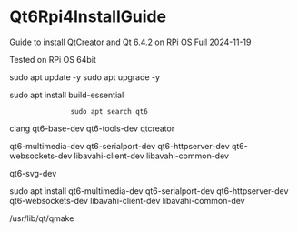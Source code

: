# Qt6Rpi4InstallGuide

Guide to install QtCreator and Qt 6.4.2 on RPi OS Full 2024-11-19 


Tested on RPi OS 64bit 


sudo apt update -y
sudo apt upgrade -y


sudo apt install build-essential 




                   sudo apt search qt6


clang
qt6-base-dev
qt6-tools-dev
qtcreator

qt6-multimedia-dev
qt6-serialport-dev
qt6-httpserver-dev
qt6-websockets-dev
libavahi-client-dev
libavahi-common-dev


qt6-svg-dev

sudo apt install qt6-multimedia-dev qt6-serialport-dev qt6-httpserver-dev qt6-websockets-dev libavahi-client-dev libavahi-common-dev


/usr/lib/qt/qmake
